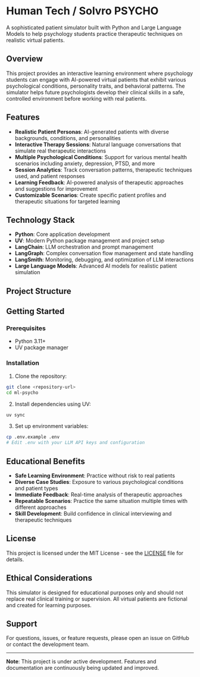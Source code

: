 # Human Tech / Solvro PSYCHO

A sophisticated patient simulator built with Python and Large Language Models to help psychology students practice therapeutic techniques on realistic virtual patients.

## Overview

This project provides an interactive learning environment where psychology students can engage with AI-powered virtual patients that exhibit various psychological conditions, personality traits, and behavioral patterns. The simulator helps future psychologists develop their clinical skills in a safe, controlled environment before working with real patients.

## Features

- **Realistic Patient Personas**: AI-generated patients with diverse backgrounds, conditions, and personalities
- **Interactive Therapy Sessions**: Natural language conversations that simulate real therapeutic interactions
- **Multiple Psychological Conditions**: Support for various mental health scenarios including anxiety, depression, PTSD, and more
- **Session Analytics**: Track conversation patterns, therapeutic techniques used, and patient responses
- **Learning Feedback**: AI-powered analysis of therapeutic approaches and suggestions for improvement
- **Customizable Scenarios**: Create specific patient profiles and therapeutic situations for targeted learning

## Technology Stack

- **Python**: Core application development
- **UV**: Modern Python package management and project setup
- **LangChain**: LLM orchestration and prompt management
- **LangGraph**: Complex conversation flow management and state handling
- **LangSmith**: Monitoring, debugging, and optimization of LLM interactions
- **Large Language Models**: Advanced AI models for realistic patient simulation

## Project Structure


## Getting Started

### Prerequisites

- Python 3.11+
- UV package manager

### Installation

1. Clone the repository:
```bash
git clone <repository-url>
cd ml-psycho
```

2. Install dependencies using UV:
```bash
uv sync
```

3. Set up environment variables:
```bash
cp .env.example .env
# Edit .env with your LLM API keys and configuration
```

## Educational Benefits

- **Safe Learning Environment**: Practice without risk to real patients
- **Diverse Case Studies**: Exposure to various psychological conditions and patient types
- **Immediate Feedback**: Real-time analysis of therapeutic approaches
- **Repeatable Scenarios**: Practice the same situation multiple times with different approaches
- **Skill Development**: Build confidence in clinical interviewing and therapeutic techniques

## License

This project is licensed under the MIT License - see the [LICENSE](LICENSE) file for details.

## Ethical Considerations

This simulator is designed for educational purposes only and should not replace real clinical training or supervision. All virtual patients are fictional and created for learning purposes.

## Support

For questions, issues, or feature requests, please open an issue on GitHub or contact the development team.

---

**Note**: This project is under active development. Features and documentation are continuously being updated and improved.